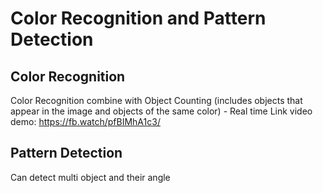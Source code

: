 # Color Recognition and Pattern Detection
 
## **Color Recognition**
Color Recognition combine with Object Counting (includes objects that appear in the image and objects of the same color) - Real time
Link video demo: https://fb.watch/pfBIMhA1c3/
## **Pattern Detection**
Can detect multi object and their angle
